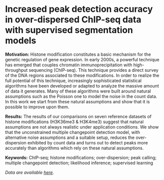 # Increased peak detection accuracy in over-dispersed ChIP-seq data with supervised segmentation models

**Motivation:** Histone modification constitutes a basic mechanism for the genetic regulation of gene expression. In early 2000s, a powerful technique has emerged that couples chromatin immunoprecipitation with high-throughput sequencing (ChIP-seq). This technique provides a direct survey of the DNA regions associated to these modifications. In order to realize the full potential of this technique, increasingly sophisticated statistical algorithms have been developed or adapted to analyze the massive amount of data it generates. Many of these algorithms were built around natural assumptions such as the Poisson one to model the noise in the count data. In this work we start from these natural assumptions and show that it is possible to improve upon them.

**Results:** The results of our comparisons on seven reference datasets of histone modifications (H3K36me3 \& H3K4me3) suggest that natural assumptions are not always realistic under application conditions. We show that the unconstrained multiple changepoint detection model, with alternative noise assumptions and a suitable setup, reduces the over-dispersion exhibited by count data and turns out to detect peaks more accurately than algorithms which rely on these natural assumptions.

**Keywords:** ChIP-seq; histone modifications; over-dispersion; peak calling; multiple changepoint detection; likelihood inference; supervised learning

*Data are available [here](https://www.dropbox.com/s/ipwe1ecb0mg12u8/data.tar.gz?dl=0).*